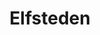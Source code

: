 ---
_schema: default
title: Elfsteden
description: Varen over de oude en nieuwe route van de schaats Elfstedentocht.
tijd: ± 3,5 uur
prijs: '240'
route_url: >-
  https://www.google.com/maps/d/embed?mid=1O4QZ9i1KQvOlGOXjxlAOoc9Nw1yxI29K&amp;z=12
omgeving:
  - bolsward
  - schettens
  - wimatsum
  - arum
  - hichtum
sloepen:
  - Beenakker
  - Petter
---